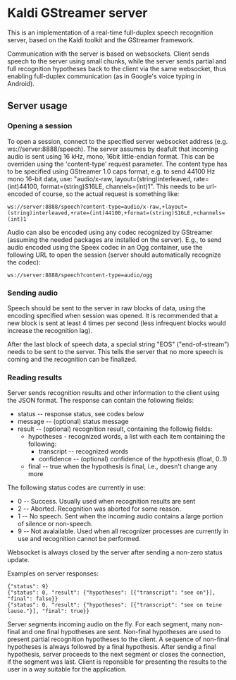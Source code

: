Kaldi GStreamer server
======================

This is an implementation of a real-time full-duplex speech recognition server, based on
the Kaldi toolkit and the GStreamer framework.

Communication with the server is based on websockets. Client sends speech to the server using
small chunks, while the server sends partial and full recognition hypotheses back to
the client via the same websocket, thus enabling full-duplex communication (as in Google's
voice typing in Android).

Server usage
------------

### Opening a session

To open a session, connect to the specified server websocket address (e.g. ws://server:8888/speech).
The server assumes by deafult that incoming audio is sent using 16 kHz, mono, 16bit little-endian format. This can be overriden
using the 'content-type' request parameter. The content type has to be specified using GStreamer 1.0 caps format,
e.g. to send 44100 Hz mono 16-bit data, use: "audio/x-raw, layout=(string)interleaved, rate=(int)44100, format=(string)S16LE, channels=(int)1".
This needs to be url-encoded of course, so the actual request is something like:

    ws://server:8888/speech?content-type=audio/x-raw,+layout=(string)interleaved,+rate=(int)44100,+format=(string)S16LE,+channels=(int)1

Audio can also be encoded using any codec recognized by GStreamer (assuming the needed packages are installed on the server).
E.g., to send audio encoded using the Speex codec in an Ogg container, use the following URL to open the session (server should
automatically recognize the codec):

    ws://server:8888/speech?content-type=audio/ogg

### Sending audio

Speech should be sent to the server in raw blocks of data, using the encoding specified when session was opened.
It is recommended that a new block is sent at least 4 times per second (less infrequent blocks would increase the recognition lag).

After the last block of speech data, a special string "EOS"  ("end-of-stream") needs to be sent to the server. This tells the
server that no more speech is coming and the recognition can be finalized.

### Reading results

Server sends recognition results and other information to the client using the JSON format.
The response can contain the following fields:

  * status -- response status, see codes below
  * message -- (optional) status message
  * result -- (optional) recognition result, containing the followig fields:
    - hypotheses - recognized words, a list with each item containing the following:
        + transcript -- recognized words
        + confidence -- (optional) confidence of the hypothesis (float, 0..1)
    - final -- true when the hypothesis is final, i.e., doesn't change any more

The following status codes are currently in use:

  * 0 -- Success. Usually used when recognition results are sent
  * 2 -- Aborted. Recognition was aborted for some reason.
  * 1 -- No speech. Sent when the incoming audio contains a large portion of silence or non-speech.
  * 9 -- Not avalailable. Used when all recognizer processes are currently in use and recognition cannot be performed.

Websocket is always closed by the server after sending a non-zero status update.

Examples on server responses:

    {"status": 9}
    {"status": 0, "result": {"hypotheses": [{"transcript": "see on"}], "final": false}}
    {"status": 0, "result": {"hypotheses": [{"transcript": "see on teine lause."}], "final": true}}

Server segments incoming audio on the fly. For each segment, many non-final and one final
hypotheses are sent. Non-final hypotheses are used to present partial recognition hypotheses
to the client. A sequence of non-final hypotheses is always followed by a final hypothesis.
After sendig a final hypothesis,
server proceeds to the next segment or closes the connection, if the segment was last.
Client is reponsible for presenting the results to the user in a way
suitable for the application.

